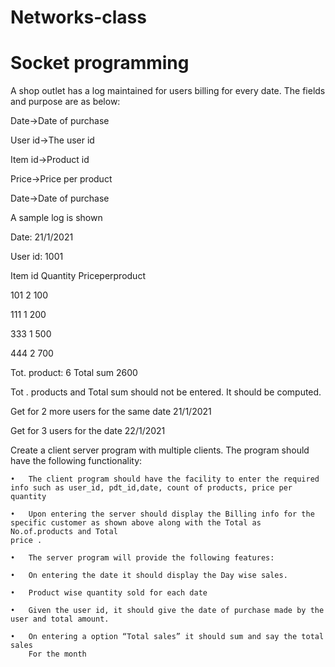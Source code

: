 # Networks-class

# Socket programming 
A shop outlet has a log maintained for users billing for every date. The fields and purpose are as below:

Date->Date of purchase

User id->The user id

Item id->Product id

Price->Price per product

Date->Date of purchase


A sample log is shown

Date: 21/1/2021

User id: 1001

Item id		Quantity	Priceperproduct

101		2		100

111		1		200

333		1		500

444		2		700


Tot. product: 6
Total sum			2600

Tot . products and Total sum should not be entered. It should be computed.

Get for 2 more users for the same date 21/1/2021

Get for 3 users for the date 22/1/2021
		


Create a client server program with multiple clients. The program should have the following functionality:

	•	The client program should have the facility to enter the required info such as user_id, pdt_id,date, count of products, price per quantity
	
	•	Upon entering the server should display the Billing info for the specific customer as shown above along with the Total as No.of.products and Total
	price . 
	
	•	The server program will provide the following features:
	
	•	On entering the date it should display the Day wise sales.
	
	•	Product wise quantity sold for each date
	
	•	Given the user id, it should give the date of purchase made by the user and total amount.
	
	•	On entering a option “Total sales” it should sum and say the total sales 
		For the month
